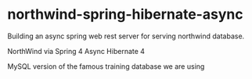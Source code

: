 # northwind-spring-hibernate-async

Building an async spring web rest server for serving northwind database.

NorthWind via Spring 4 Async Hibernate 4
 
MySQL version of the famous training database we are using
